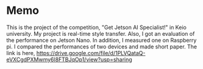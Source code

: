 # Memo
This is the project of the competition, "Get Jetson AI Specialist!" in Keio university.
My project is real-time style transfer.
Also, I got an evaluation of the performance on Jetson Nano.
In addition, I measured one on Raspberry pi.
I compared the performances of two devices and made short paper.
The link is here, https://drive.google.com/file/d/1PLVQataQ-eVXCgdPXMwmy6l8FTBJqOp1/view?usp=sharing
